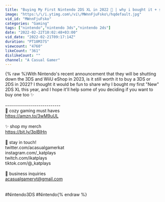 ```yaml
---
title: "Buying My First Nintendo 2DS XL in 2022 💜 | why i bought it + still worth the buy?"
image: "https:\/\/i.ytimg.com\/vi\/MWnnFjuFsko\/hqdefault.jpg"
vid_id: "MWnnFjuFsko"
categories: "Gaming"
tags: ["nintendo","nintendo 3ds","nintendo 2ds"]
date: "2022-02-22T10:02:48+03:00"
vid_date: "2022-02-21T09:17:14Z"
duration: "PT10M37S"
viewcount: "4760"
likeCount: "361"
dislikeCount: ""
channel: "A Casual Gamer"
---
```

{% raw %}With Nintendo's recent announcement that they will be shutting down the 3DS and WiiU eShop in 2023, is it still worth it to buy a 3DS or 2DS in 2022? I thought it would be fun to share why I bought my first &quot;New&quot; 2DS XL this year, and I hope it'll help some of you deciding if you want to buy one too ✨<br /><br />----------------------------<br />🌟 cozy gaming must haves<br /><a rel="nofollow" target="blank" href="https://amzn.to/3wM9uUL">https://amzn.to/3wM9uUL</a><br /><br />✨ shop my merch<br /><a rel="nofollow" target="blank" href="https://bit.ly/3plBlHn">https://bit.ly/3plBlHn</a><br /><br />💖 stay in touch!<br />twitter.com/acasualgamerkat<br />instagram.com/_katplays<br />twitch.com/ikatplays<br />tiktok.com/@_katplays<br /><br />📧 business inquiries<br />acasualgameryt@gmail.com<br /><br /><br />#Nintendo3DS #Nintendo{% endraw %}

